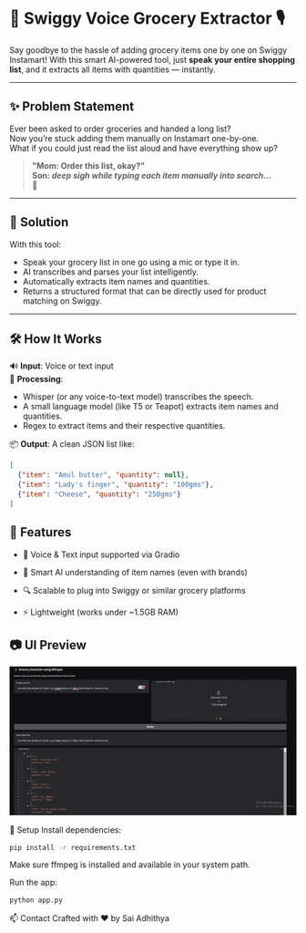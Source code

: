 # 🛒 Swiggy Voice Grocery Extractor 🎙️

Say goodbye to the hassle of adding grocery items one by one on Swiggy Instamart! With this smart AI-powered tool, just **speak your entire shopping list**, and it extracts all items with quantities — instantly.

---

## ✨ Problem Statement

Ever been asked to order groceries and handed a long list?  
Now you’re stuck adding them manually on Instamart one-by-one.  
What if you could just read the list aloud and have everything show up?

> **"Mom: Order this list, okay?"  
> Son: *deep sigh while typing each item manually into search...*  
> 🤯**

---

## 🚀 Solution

With this tool:
- Speak your grocery list in one go using a mic or type it in.
- AI transcribes and parses your list intelligently.
- Automatically extracts item names and quantities.
- Returns a structured format that can be directly used for product matching on Swiggy.

---

## 🛠️ How It Works

🔊 **Input**: Voice or text input  
🧠 **Processing**:
- Whisper (or any voice-to-text model) transcribes the speech.
- A small language model (like T5 or Teapot) extracts item names and quantities.
- Regex to extract items and their respective quantities.

📦 **Output**: A clean JSON list like:

```json
[
  {"item": "Amul butter", "quantity": null},
  {"item": "Lady's finger", "quantity": "100gms"},
  {"item": "Cheese", "quantity": "250gms"}
]
```

## 🎯 Features
- 🎤 Voice & Text input supported via Gradio

- 🧠 Smart AI understanding of item names (even with brands)

- 🔍 Scalable to plug into Swiggy or similar grocery platforms

- ⚡ Lightweight (works under ~1.5GB RAM)

## 📷 UI Preview
![Grocery Extractor UI](./assets/demo_screenshot.png)

🔧 Setup
Install dependencies:

```bash
pip install -r requirements.txt
```
Make sure ffmpeg is installed and available in your system path.

Run the app:

```bash
python app.py
```

📫 Contact
Crafted with ❤️ by Sai Adhithya
